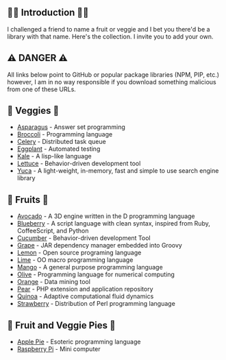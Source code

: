 
## 👋🏻 Introduction 👋🏻

I challenged a friend to name a fruit or veggie and I bet you there'd be a library with that name. Here's the collection. I invite you to add your own.

## ⚠️ DANGER ⚠️

All links below point to GitHub or popular package libraries (NPM, PIP, etc.) however, I am in no way responsible if you download something malicious from one of these URLs.

## 🥦 Veggies 🥦

- [Asparagus](https://asparagus.cs.uni-potsdam.de/) - Answer set programming
- [Broccoli](https://sourceforge.net/p/broccoli-lang/wiki/Home/) - Programming language
- [Celery](http://www.celeryproject.org/) - Distributed task queue
- [Eggplant](https://en.wikipedia.org/wiki/Eggplant_Functional) - Automated testing
- [Kale](https://github.com/darioncassel/kale) - A lisp-like language
- [Lettuce](http://lettuce.it/) - Behavior-driven development tool
- [Yuca](https://github.com/gubatron/yuca) - A light-weight, in-memory, fast and simple to use search engine library

## 🍎 Fruits 🍎

- [Avocado](https://github.com/TeamAvocado/Avocado) - A 3D engine written in the D programming language
- [Blueberry](https://github.com/gosukiwi/Blueberry) - A script language with clean syntax, inspired from Ruby, CoffeeScript, and Python
- [Cucumber](https://cucumber.io/) - Behavior-driven development Tool
- [Grape](http://groovy-lang.org/grape.html) - JAR dependency manager embedded into Groovy
- [Lemon](http://www.lemon-lang.org/) - Open source programing language
- [Lime](https://github.com/lime-macro) - OO macro programming language
- [Mango](http://www.nongnu.org/mango/) - A general purpose programming language
- [Olive](https://github.com/eileenchoe/olive) - Programming language for numerical computing
- [Orange](https://orange.biolab.si/features/visual-programming/) - Data mining tool
- [Pear](https://en.wikipedia.org/wiki/PEAR) - PHP extension and application repository
- [Quinoa](https://quinoacomputing.org/) - Adaptive computational fluid dynamics
- [Strawberry](https://en.wikipedia.org/wiki/Strawberry_Perl) - Distribution of Perl programming language

## 🥧 Fruit and Veggie Pies 🥧

- [Apple Pie](https://esolangs.org/wiki/Apple_Pie) - Esoteric programming language
- [Raspberry Pi](https://www.raspberrypi.org/documentation/usage/python/) - Mini computer
